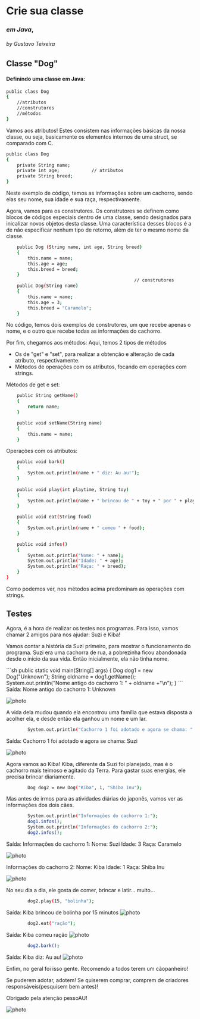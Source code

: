 # Crie sua classe
### _em Java_,
###### by Gustavo Teixeira
## Classe "Dog"
#### Definindo uma classe em Java:

```sh
public class Dog
{
    //atributos
    //construtores
    //métodos
}
```

Vamos aos atributos!
Estes consistem nas informações básicas da nossa classe, ou seja, basicamente os elementos internos de uma struct, se comparado com C.

```sh
public class Dog
{
    private String name;
    private int age;            // atributos
    private String breed;
}
```
Neste exemplo de código, temos as informações sobre um cachorro, sendo elas seu nome, sua idade e sua raça, respectivamente.

Agora, vamos para os construtores.
Os construtores se definem como blocos de códigos especiais dentro de uma classe, sendo designados para inicalizar novos objetos desta classe. Uma característica desses blocos é a de não especificar nenhum tipo de retorno, além de ter o mesmo nome da classe.
```sh
    public Dog (String name, int age, String breed)
    {
        this.name = name;
        this.age = age;
        this.breed = breed;
    }
                                                // construtores
    public Dog(String name)
    {
        this.name = name;
        this.age = 3;
        this.breed = "Caramelo";
    }
```

No código, temos dois exemplos de construtores, um que recebe apenas o nome, e o outro que recebe todas as informações do cachorro.

Por fim, chegamos aos métodos:
Aqui, temos 2 tipos de métodos
 - Os de "get" e "set", para realizar a obtenção e alteração de cada atributo, respectivamente.
 - Métodos de operações com os atributos, focando em operações com strings.
 

Métodos de get e set:

```sh
    public String getName()
    {
        return name;
    }

    public void setName(String name)
    {
        this.name = name;
    }
```
Operações com os atributos:

```sh
    public void bark()    
    {
        System.out.println(name + " diz: Au au!");
    }
                                                                        // métodos
    public void play(int playtime, String toy)
    {
        System.out.println(name + " brincou de " + toy + " por " + playtime + " minutos");
    }

    public void eat(String food)
    {
        System.out.println(name + " comeu " + food);
    }

    public void infos()
    {
        System.out.println("Nome: " + name);
        System.out.println("Idade: " + age);
        System.out.println("Raça: " + breed);
    }
}
```
Como podemos ver, nos métodos acima predominam as operações com strings.


## Testes

Agora, é a hora de realizar os testes nos programas.
Para isso, vamos chamar 2 amigos para nos ajudar: Suzi e Kiba!

Vamos contar a história da Suzi primeiro, para mostrar o funcionamento do programa.
Suzi era uma cachorra de rua, a pobrezinha ficou abandonada desde o início da sua vida.
Então inicialmente, ela não tinha nome.

´´´sh
public static void main(String[] args) 
    {
        Dog dog1 = new Dog("Unknown");
        String oldname = dog1.getName();
        System.out.println("Nome antigo do cachorro 1: " + oldname +"\n");
    }
´´´
Saída: Nome antigo do cachorro 1: Unknown

![photo](https://github.com/elc117/apresentacao-bim2-2024b-guzttx/blob/main/images/suzi%20sad.jpg)

A vida dela mudou quando ela encontrou uma família que estava disposta a acolher ela, e desde então ela ganhou um nome e um lar.

```sh
        System.out.println("Cachorro 1 foi adotado e agora se chama: " + dog1.getName()+"\n");
```
Saída:
Cachorro 1 foi adotado e agora se chama: Suzi

![photo](https://github.com/elc117/apresentacao-bim2-2024b-guzttx/blob/main/images/suzi%20happy.jpg)


Agora vamos ao Kiba!
Kiba, diferente da Suzi foi planejado, mas é o cachorro mais teimoso e agitado da Terra. Para gastar suas energias, ele precisa brincar diariamente.
```sh
        Dog dog2 = new Dog("Kiba", 1, "Shiba Inu");
```
Mas antes de irmos para as atividades diárias do japonês, vamos ver as informações dos dois cães.

```sh
        System.out.println("Informações do cachorro 1:");
        dog1.infos();
        System.out.println("Informações do cachorro 2:");
        dog2.infos();
```
Saída:
Informações do cachorro 1:
Nome: Suzi
Idade: 3
Raça: Caramelo

![photo](https://github.com/elc117/apresentacao-bim2-2024b-guzttx/blob/main/images/suzi%20presentation.jpg)

Informações do cachorro 2:
Nome: Kiba
Idade: 1
Raça: Shiba Inu

![photo](https://github.com/elc117/apresentacao-bim2-2024b-guzttx/blob/main/images/kiba%20presentation.jpg)

No seu dia a dia, ele gosta de comer, brincar e latir... muito...
```sh
        dog2.play(15, "bolinha");
```
Saída: Kiba brincou de bolinha por 15 minutos
![photo](https://github.com/elc117/apresentacao-bim2-2024b-guzttx/blob/main/images/kiba%20ball.jpg)

```sh
        dog2.eat("ração");
```
Saída: Kiba comeu ração
![photo](https://github.com/elc117/apresentacao-bim2-2024b-guzttx/blob/main/images/kiba%20eats.jpg)

```sh
        dog2.bark();
```
Saída: Kiba diz: Au au!
![photo](https://github.com/elc117/apresentacao-bim2-2024b-guzttx/blob/main/images/kiba%20bark.jpg)

Enfim, no geral foi isso gente. Recomendo a todos terem um cãopanheiro!

Se puderem adotar, adotem! Se quiserem comprar, comprem de criadores responsáveis(pesquisem bem antes)!

Obrigado pela atenção pessoAU!

![photo](https://github.com/elc117/apresentacao-bim2-2024b-guzttx/blob/main/images/kiba%20happy.jpg)